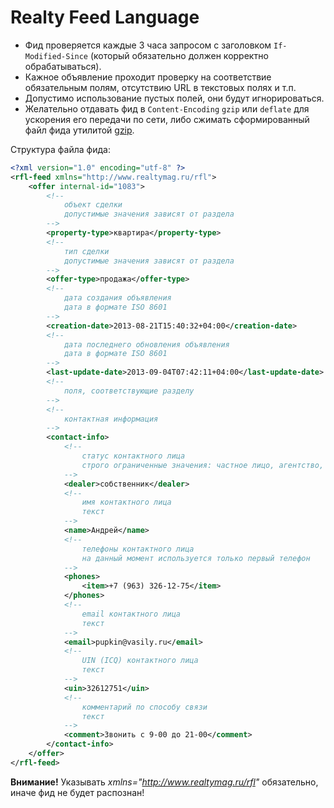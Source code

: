 Realty Feed Language
====================

* Фид проверяется каждые 3 часа запросом с заголовком ```If-Modified-Since``` (который обязательно должен корректно обрабатываться).
* Кажное объявление проходит проверку на соответствие обязательным полям, отсутствию URL в текстовых полях и т.п.
* Допустимо использование пустых полей, они будут игнорироваться.
* Желательно отдавать фид в ```Content-Encoding``` ```gzip``` или ```deflate``` для ускорения его передачи по сети, либо сжимать сформированный файл фида утилитой [gzip].

Структура файла фида:
```xml
<?xml version="1.0" encoding="utf-8" ?>
<rfl-feed xmlns="http://www.realtymag.ru/rfl">
	<offer internal-id="1083">
		<!--
			объект сделки
			допустимые значения зависят от раздела
		-->
		<property-type>квартира</property-type>
		<!--
			тип сделки
			допустимые значения зависят от раздела
		-->
		<offer-type>продажа</offer-type>
		<!--
			дата создания объявления
			дата в формате ISO 8601
		-->
		<creation-date>2013-08-21T15:40:32+04:00</creation-date>
		<!--
			дата последнего обновления объявления
			дата в формате ISO 8601
		-->
		<last-update-date>2013-09-04T07:42:11+04:00</last-update-date>
		<!--
			поля, соответствующие разделу
		-->
		<!--
			контактная информация
		-->
		<contact-info>
            <!--
                статус контактного лица
                строго ограниченные значения: частное лицо, агентство, маклер, инвестор, застройщик, частный риэлтор, собственник
            -->
            <dealer>собственник</dealer>
            <!--
                имя контактного лица
                текст
            -->
            <name>Андрей</name>
            <!--
                телефоны контактного лица
                на данный момент используется только первый телефон
            -->
            <phones>
                <item>+7 (963) 326-12-75</item>
            </phones>
            <!--
                email контактного лица
                текст
            -->
            <email>pupkin@vasily.ru</email>
            <!--
                UIN (ICQ) контактного лица
                текст
            -->
            <uin>32612751</uin>
            <!--
                комментарий по способу связи
                текст
            -->
            <comment>Звонить с 9-00 до 21-00</comment>
        </contact-info>
	</offer>
</rfl-feed>
```

**Внимание!** Указывать *xmlns="http://www.realtymag.ru/rfl"* обязательно, иначе фид не будет распознан!

[gzip]: http://www.gnu.org/software/gzip/manual/gzip.html
